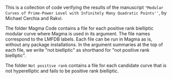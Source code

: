 This is a collection of code verifying the results of the manuscript ``"Modular Curves of Prime-Power Level with Infinitely Many Quadratic Points''``, by Michael Cerchia and Rakvi.

The folder Magma Code contains a file for each positive rank bielliptic modular curve where Magma is used in its argument. The file names correspond to the LMFDB labels. Each file can be run in Magma as is, without any package installations. In the argument summaries at the top of each file, we write "not bielliptic" as shorthand for "not positive rank bielliptic". 

The folder ``Not positive rank`` contains a file for each candidate curve that is not hyperelliptic and fails to be positive rank bielliptic. 
